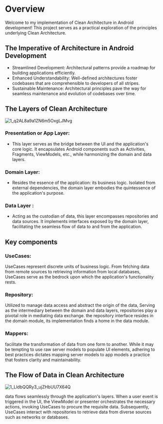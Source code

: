 
# Overview

Welcome to my implementation of Clean Architecture in Android development! This project serves as a practical exploration of the principles underlying Clean Architecture.


## The Imperative of Architecture in Android Development

- Streamlined Development: Architectural patterns provide a roadmap for building applications efficiently.
- Enhanced Understandability: Well-defined architectures foster codebases that are comprehensible to developers of all stripes.
- Sustainable Maintenance: Architectural principles pave the way for seamless maintenance and evolution of codebases over time.
## The Layers of Clean Architecture

![1_q2AL8a9a1ZN6m5OxgLJMvg](https://github.com/Amon3m/Fake_Posts/assets/112562093/cece71c5-d2f9-4ce9-9468-209d0fd78d93)

### Presentation or App Layer:
- This layer serves as the bridge between the UI and the application's core logic. It encapsulates Android components such as Activities, Fragments, ViewModels, etc., while harmonizing the domain and data layers.
### Domain Layer:

- Resides the essence of the application: its business logic. Isolated from external dependencies, the domain layer embodies the quintessence of the application's purpose.

### Data Layer :

- Acting as the custodian of data, this layer encompasses repositories and data sources. It implements interfaces exposed by the domain layer, facilitating the seamless flow of data to and from the application.

## Key components
### UseCases: 
UseCases represent discrete units of business logic. From fetching data from remote sources to retrieving information from local databases, UseCases serve as the bedrock upon which the application's functionality rests.
### Repository:
Utilized to manage data access and abstract the origin of the data, Serving as the intermediary between the domain and data layers, repositories play a pivotal role in mediating data exchange. the repository interface resides in the domain module, its implementation finds a home in the data module.
### Mappers: 
 facilitate the transformation of data from one form to another. While it may be tempting to use raw server models to populate UI elements, adhering to best practices dictates mapping server models to app models a practice that fosters clarity and maintainability.
## The Flow of Data in Clean Architecture

![1_LldbQQRy3_ujZHbUU7X64Q](https://github.com/Amon3m/Fake_Posts/assets/112562093/1e983fe1-8750-425a-9205-56f0b154cff4)

 data flows seamlessly through the application's layers. When a user event is triggered in the UI, the ViewModel or presenter orchestrates the necessary actions, invoking UseCases to procure the requisite data. Subsequently, UseCases interact with repositories to retrieve data from diverse sources such as networks or databases.

